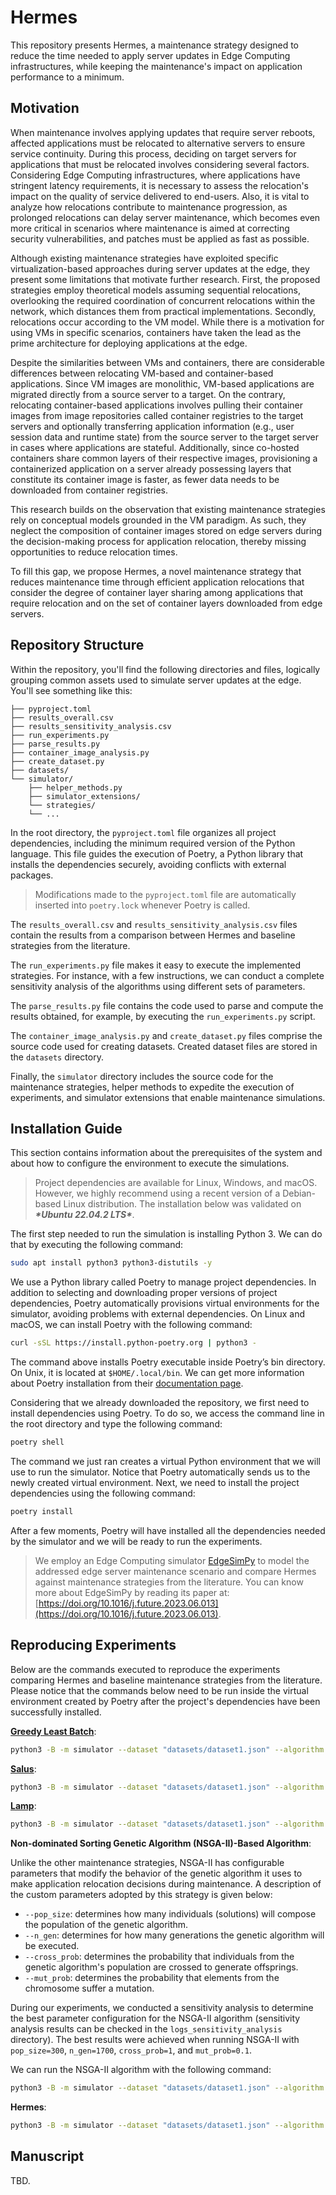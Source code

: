 # Hermes

This repository presents Hermes, a maintenance strategy designed to reduce the time needed to apply server updates in Edge Computing infrastructures, while keeping the maintenance's impact on application performance to a minimum.


## Motivation

When maintenance involves applying updates that require server reboots, affected applications must be relocated to alternative servers to ensure service continuity. During this process, deciding on target servers for applications that must be relocated involves considering several factors. Considering Edge Computing infrastructures, where applications have stringent latency requirements, it is necessary to assess the relocation's impact on the quality of service delivered to end-users. Also, it is vital to analyze how relocations contribute to maintenance progression, as prolonged relocations can delay server maintenance, which becomes even more critical in scenarios where maintenance is aimed at correcting security vulnerabilities, and patches must be applied as fast as possible.

Although existing maintenance strategies have exploited specific virtualization-based approaches during server updates at the edge, they present some limitations that motivate further research. First, the proposed strategies employ theoretical models assuming sequential relocations, overlooking the required coordination of concurrent relocations within the network, which distances them from practical implementations. Secondly, relocations occur according to the VM model. While there is a motivation for using VMs in specific scenarios, containers have taken the lead as the prime architecture for deploying applications at the edge.

Despite the similarities between VMs and containers, there are considerable differences between relocating VM-based and container-based applications. Since VM images are monolithic, VM-based applications are migrated directly from a source server to a target. On the contrary, relocating container-based applications involves pulling their container images from image repositories called container registries to the target servers and optionally transferring application information (e.g., user session data and runtime state) from the source server to the target server in cases where applications are stateful. Additionally, since co-hosted containers share common layers of their respective images, provisioning a containerized application on a server already possessing layers that constitute its container image is faster, as fewer data needs to be downloaded from container registries.

This research builds on the observation that existing maintenance strategies rely on conceptual models grounded in the VM paradigm. As such, they neglect the composition of container images stored on edge servers during the decision-making process for application relocation, thereby missing opportunities to reduce relocation times.

To fill this gap, we propose Hermes, a novel maintenance strategy that reduces maintenance time through efficient application relocations that consider the degree of container layer sharing among applications that require relocation and on the set of container layers downloaded from edge servers.


## Repository Structure

Within the repository, you'll find the following directories and files, logically grouping common assets used to simulate server updates at the edge. You'll see something like this:

```
├── pyproject.toml
├── results_overall.csv
├── results_sensitivity_analysis.csv
├── run_experiments.py
├── parse_results.py
├── container_image_analysis.py
├── create_dataset.py
├── datasets/
└── simulator/
    ├── helper_methods.py
    ├── simulator_extensions/
    └── strategies/
    └── ...
```

In the root directory, the `pyproject.toml` file organizes all project dependencies, including the minimum required version of the Python language. This file guides the execution of Poetry, a Python library that installs the dependencies securely, avoiding conflicts with external packages.

> Modifications made to the `pyproject.toml` file are automatically inserted into `poetry.lock` whenever Poetry is called.

The `results_overall.csv` and `results_sensitivity_analysis.csv` files contain the results from a comparison between Hermes and baseline strategies from the literature.

The `run_experiments.py` file makes it easy to execute the implemented strategies. For instance, with a few instructions, we can conduct a complete sensitivity analysis of the algorithms using different sets of parameters.

The `parse_results.py` file contains the code used to parse and compute the results obtained, for example, by executing the `run_experiments.py` script.

The `container_image_analysis.py` and `create_dataset.py` files comprise the source code used for creating datasets. Created dataset files are stored in the `datasets` directory.

Finally, the `simulator` directory includes the source code for the maintenance strategies, helper methods to expedite the execution of experiments, and simulator extensions that enable maintenance simulations.


## Installation Guide

This section contains information about the prerequisites of the system and about how to configure the environment to execute the simulations.

> Project dependencies are available for Linux, Windows, and macOS. However, we highly recommend using a recent version of a Debian-based Linux distribution. The installation below was validated on ***\*Ubuntu 22.04.2 LTS\****.

The first step needed to run the simulation is installing Python 3. We can do that by executing the following command:

```bash
sudo apt install python3 python3-distutils -y
```

We use a Python library called Poetry to manage project dependencies. In addition to selecting and downloading proper versions of project dependencies, Poetry automatically provisions virtual environments for the simulator, avoiding problems with external dependencies. On Linux and macOS, we can install Poetry with the following command:

```bash
curl -sSL https://install.python-poetry.org | python3 -
```

The command above installs Poetry executable inside Poetry’s bin directory. On Unix, it is located at `$HOME/.local/bin`. We can get more information about Poetry installation from their [documentation page](https://python-poetry.org/docs/#installation).

Considering that we already downloaded the repository, we first need to install dependencies using Poetry. To do so, we access the command line in the root directory and type the following command:

```bash
poetry shell
```

The command we just ran creates a virtual Python environment that we will use to run the simulator. Notice that Poetry automatically sends us to the newly created virtual environment. Next, we need to install the project dependencies using the following command:

```bash
poetry install
```

After a few moments, Poetry will have installed all the dependencies needed by the simulator and we will be ready to run the experiments.

>  We employ an Edge Computing simulator [EdgeSimPy](https://edgesimpy.github.io/) to model the addressed edge server maintenance scenario and compare Hermes against maintenance strategies from the literature. You can know more about EdgeSimPy by reading its paper at: [https://doi.org/10.1016/j.future.2023.06.013](https://doi.org/10.1016/j.future.2023.06.013).


## Reproducing Experiments

Below are the commands executed to reproduce the experiments comparing Hermes and baseline maintenance strategies from the literature. Please notice that the commands below need to be run inside the virtual environment created by Poetry after the project's dependencies have been successfully installed.

[**Greedy Least Batch**](https://doi.org/10.1109/LCOMM.2014.2314671):

```bash
python3 -B -m simulator --dataset "datasets/dataset1.json" --algorithm "greedy_least_batch"
```

[**Salus**](https://tede2.pucrs.br/tede2/handle/tede/9522?locale=en):

```bash
python3 -B -m simulator --dataset "datasets/dataset1.json" --algorithm "salus"
```

[**Lamp**](https://doi.org/10.1109/LCOMM.2022.3150243):

```bash
python3 -B -m simulator --dataset "datasets/dataset1.json" --algorithm "lamp"
```

**Non-dominated Sorting Genetic Algorithm (NSGA-II)-Based Algorithm**:

Unlike the other maintenance strategies, NSGA-II has configurable parameters that modify the behavior of the genetic algorithm it uses to make application relocation decisions during maintenance. A description of the custom parameters adopted by this strategy is given below:

* `--pop_size`: determines how many individuals (solutions) will compose the population of the genetic algorithm.
* `--n_gen`: determines for how many generations the genetic algorithm will be executed.
* `--cross_prob`: determines the probability that individuals from the genetic algorithm's population are crossed to generate offsprings.
* `--mut_prob`: determines the probability that elements from the chromosome suffer a mutation.

During our experiments, we conducted a sensitivity analysis to determine the best parameter configuration for the NSGA-II algorithm (sensitivity analysis results can be checked in the `logs_sensitivity_analysis` directory). The best results were achieved when running NSGA-II with `pop_size=300`, `n_gen=1700`, `cross_prob=1`, and `mut_prob=0.1`.

We can run the NSGA-II algorithm with the following command:

```bash
python3 -B -m simulator --dataset "datasets/dataset1.json" --algorithm "nsgaii" --pop_size 300 --n_gen 1700 --cross_prob 1 --mut_prob 0.1
```

**Hermes**:

```bash
python3 -B -m simulator --dataset "datasets/dataset1.json" --algorithm "hermes"
```


## Manuscript

TBD.
